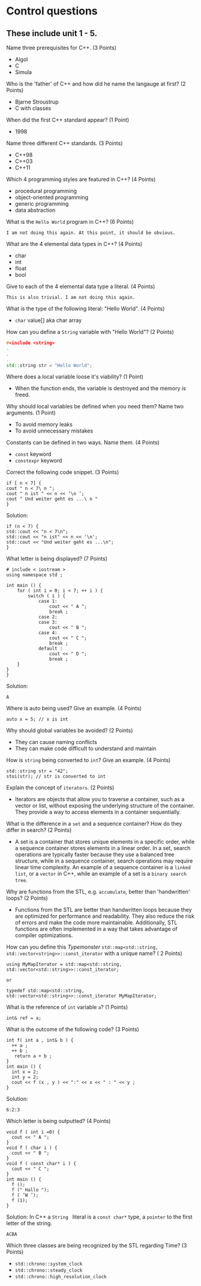 # Control questions

## These include unit 1 - 5.

Name three prerequisites for C++. (3 Points)

- Algol
- C
- Simula

Who is the 'father' of C++ and how did he name the langauge at first? (2 Points)

- Bjarne Stroustrup
- C with classes

When did the first C++ standard appear? (1 Point)

- 1998

Name three different C++ standards. (3 Points)

- C++98
- C++03
- C++11

Which 4 programming styles are featured in C++? (4 Points)

- procedural programming
- object-oriented programming
- generic programming
- data abstraction

What is the `Hello World` program in C++? (6 Points)

```
I am not doing this again. At this point, it should be obvious.
```

What are the 4 elemental data types in C++? (4 Points)

- char
- int
- float
- bool

Give to each of the 4 elemental data type a literal. (4 Points)

```
This is also trivial. I am not doing this again.
```

What is the type of the following literal: "Hello World". (4 Points)

- `char` value[] aka char array

How can you define a `String` variable with "Hello World"? (2 Points)

```c++
#<include <string>
.
.
.
std::string str = "Hello World";
```

Where does a local variable loose it's viability? (1 Point)

- When the function ends, the variable is destroyed and the memory is freed.

Why should local variables be defined when you need them? Name two arguments. (1 Point)

- To avoid memory leaks
- To avoid unnecessary mistakes

Constants can be defined in two ways. Name them. (4 Points)

- `const` keyword
- `constexpr` keyword

Correct the following code snippet. (3 Points)

```
if [ n < 7] {
cout " n < 7\ n ";
cout " n ist " << n << ’\n ’;
cout " Und weiter geht es ...\ n "
}
```

Solution:

```
if (n < 7) {
std::cout << "n < 7\n";
std::cout << "n ist" << n << '\n';
std::cout << "Und weiter geht es ...\n";
}
```

What letter is being displayed? (7 Points)

```
# include < iostream >
using namespace std ;

int main () {
    for ( int i = 0; i < 7; ++ i ) {
        switch ( i ) {
            case 1:
                cout << " A ";
                break ;
            case 2:
            case 3:
                cout << " B ";
            case 4:
                cout << " C ";
                break ;
            default :
                cout << " D ";
                break ;
    }
}
}
```

Solution:

```
A
```

Where is auto being used? Give an example. (4 Points)

```
auto x = 5; // x is int
```

Why should global variables be avoided? (2 Points)

- They can cause naming conflicts
- They can make code difficult to understand and maintain

How is `string` being converted to `int`? Give an example. (4 Points)

```
std::string str = "42";
stoi(str); // str is converted to int
```

Explain the concept of `iterators`. (2 Points)

- Iterators are objects that allow you to traverse a container, such as a vector or list, without exposing the
  underlying structure of the container. They provide a way to access elements in a container sequentially.

What is the difference in a `set` and a sequence container? How do they differ in search? (2 Points)

- A set is a container that stores unique elements in a specific order, while a sequence container stores elements in a
  linear
  order. In a set, search operations are typically faster because they use a balanced tree structure, while in a
  sequence
  container, search operations may require linear time complexity. An example of a sequence container is a
  `linked list`, or a `vector` in C++, while an example of a set is a `binary search tree`.

Why are functions from the STL, e.g. `accumulate`, better than 'handwritten' loops? (2 Points)

- Functions from the STL are better than handwritten loops because they are optimized for performance and readability.
  They also reduce the risk of errors and make the code more maintainable. Additionally, STL functions are often
  implemented in a way that takes advantage of compiler optimizations.

How can you define this *Typemonster* `std::map<std::string, std::vector<string>>::const_iterator` with a unique name? (
2 Points)

```
using MyMapIterator = std::map<std::string, std::vector<std::string>>::const_iterator;

or

typedef std::map<std::string, std::vector<std::string>>::const_iterator MyMapIterator;
```

What is the reference of `int` variable `a`? (1 Points)

```
int& ref = a;
```

What is the outcome of the following code? (3 Points)

```
int f( int a , int& b ) {
  ++ a ;
  ++ b ;
   return a + b ;
}
int main () {
  int x = 2;
  int y = 2;
  cout << f (x , y ) << ":" << x << " : " << y ;
}
```

Solution:

```
6:2:3
```

Which letter is being outputted? (4 Points)

```
void f ( int i =0) {
  cout << " A ";
}
void f ( char i ) {
  cout << " B ";
}
void f ( const char* i ) {
  cout << " C ";
}
int main () {
  f ();
  f (" Hallo ");
  f ( ’W ’);
  f (1);
}
```

Solution:
In C++ a `String ` literal is a `const char*` type, a `pointer` to the first letter of the string.

```
ACBA
```

Which three classes are being recognized by the STL regarding Time? (3 Points)

- `std::chrono::system_clock`
- `std::chrono::steady_clock`
- `std::chrono::high_resolution_clock`


